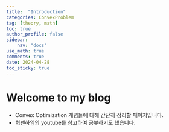 ```yaml
---
title:  "Introduction"
categories: ConvexProblem
tag: [theory, math]
toc: true
author_profile: false
sidebar:
    nav: "docs"
use_math: true
comments: true
date: 2024-04-28
toc_sticky: true
---
```


# Welcome to my blog

- Convex Optimization 개념들에 대해 간단히 정리할 페이지입니다.
- 혁펜하임의 youtube를 참고하여 공부하기도 했습니다.